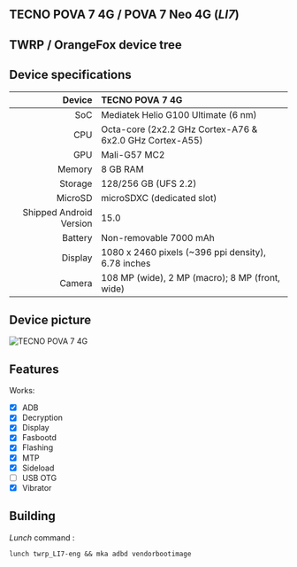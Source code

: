 ## TECNO POVA 7 4G / POVA 7 Neo 4G (_LI7_)
## TWRP / OrangeFox device tree

## Device specifications

Device                  | TECNO POVA 7 4G
-----------------------:|:-----------------------------------------
SoC                     | Mediatek Helio G100 Ultimate (6 nm)
CPU                     | Octa-core (2x2.2 GHz Cortex-A76 & 6x2.0 GHz Cortex-A55)
GPU                     | Mali-G57 MC2
Memory                  | 8 GB RAM
Storage                 | 128/256 GB (UFS 2.2)
MicroSD                 | microSDXC (dedicated slot)
Shipped Android Version | 15.0
Battery                 | Non-removable 7000 mAh
Display                 | 1080 x 2460 pixels (~396 ppi density), 6.78 inches
Camera                  | 108 MP (wide), 2 MP (macro); 8 MP (front, wide)

## Device picture

![ TECNO POVA 7 4G ](https://fdn2.gsmarena.com/vv/pics/tecno/tecno-pova7-1.jpg "TECNO POVA 7 4G")

## Features

Works:

- [X] ADB
- [X] Decryption
- [X] Display
- [X] Fasbootd
- [X] Flashing
- [X] MTP
- [X] Sideload
- [ ] USB OTG
- [x] Vibrator

## Building

_Lunch_ command :

```
lunch twrp_LI7-eng && mka adbd vendorbootimage
```
